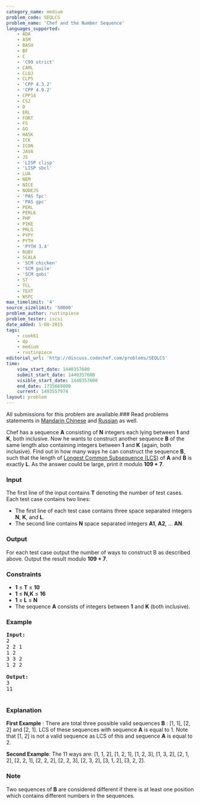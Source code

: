 ```yaml
---
category_name: medium
problem_code: SEQLCS
problem_name: 'Chef and the Number Sequence'
languages_supported:
    - ADA
    - ASM
    - BASH
    - BF
    - C
    - 'C99 strict'
    - CAML
    - CLOJ
    - CLPS
    - 'CPP 4.3.2'
    - 'CPP 4.9.2'
    - CPP14
    - CS2
    - D
    - ERL
    - FORT
    - FS
    - GO
    - HASK
    - ICK
    - ICON
    - JAVA
    - JS
    - 'LISP clisp'
    - 'LISP sbcl'
    - LUA
    - NEM
    - NICE
    - NODEJS
    - 'PAS fpc'
    - 'PAS gpc'
    - PERL
    - PERL6
    - PHP
    - PIKE
    - PRLG
    - PYPY
    - PYTH
    - 'PYTH 3.4'
    - RUBY
    - SCALA
    - 'SCM chicken'
    - 'SCM guile'
    - 'SCM qobi'
    - ST
    - TCL
    - TEXT
    - WSPC
max_timelimit: '4'
source_sizelimit: '50000'
problem_author: rustinpiece
problem_tester: iscsi
date_added: 1-08-2015
tags:
    - cook61
    - dp
    - medium
    - rustinpiece
editorial_url: 'http://discuss.codechef.com/problems/SEQLCS'
time:
    view_start_date: 1440357600
    submit_start_date: 1440357600
    visible_start_date: 1440357600
    end_date: 1735669800
    current: 1493557974
layout: problem
---
```

All submissions for this problem are available.###  Read problems statements in [Mandarin Chinese](http://www.codechef.com/download/translated/COOK61/mandarin/SEQLCS.pdf) and [Russian](http://www.codechef.com/download/translated/COOK61/russian/SEQLCS.pdf) as well.

Chef has a sequence **A** consisting of **N** integers each lying between **1** and **K**, both inclusive. Now he wants to construct another sequence **B** of the same length also containing integers between **1** and **K** (again, both inclusive). Find out in how many ways he can construct the sequence **B**, such that the length of [Longest Common Subsequence (LCS)](https://en.wikipedia.org/wiki/Longest_common_subsequence_problem) of **A** and **B** is exactly **L**. As the answer could be large, print it modulo **109 + 7**.

### Input

The first line of the input contains **T** denoting the number of test cases. Each test case contains two lines:

- The first line of each test case contains three space separated integers **N**, **K**, and **L**.
- The second line contains **N** space separated integers **A1**, **A2**, ... **AN**.

### Output

For each test case output the number of ways to construct B as described above. Output the result modulo **109 + 7**.

### Constraints

- **1** ≤ **T** ≤ **10**
- **1** ≤ **N,K** ≤ **16**
- **1** ≤ **L** ≤ **N**
- The sequence **A** consists of integers between **1** and **K** (both inclusive).

### Example

<pre><b>Input:</b>
2
2 2 1
1 2
3 3 2
1 2 2

<b>Output:</b>
3
11

</pre>
### Explanation

**First Example** : There are total three possible valid sequences **B** : \[1, 1\], \[2, 2\] and \[2, 1\]. LCS of these sequences with sequence **A** is equal to 1. Note that \[1, 2\] is not a valid sequence as LCS of this and sequence **A** is equal to 2.

**Second Example**: The 11 ways are: \[1, 1, 2\], \[1, 2, 1\], \[1, 2, 3\], \[1, 3, 2\], \[2, 1, 2\], \[2, 2, 1\], \[2, 2, 2\], \[2, 2, 3\], \[2, 3, 2\], \[3, 1, 2\], \[3, 2, 2\].

### Note

Two sequences of **B** are considered different if there is at least one position which contains different numbers in the sequences.
